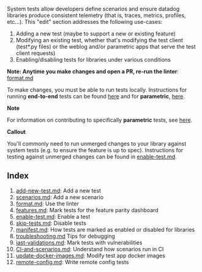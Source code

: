 System tests allow developers define scenarios and ensure datadog libraries produce consistent telemetry (that is, traces, metrics, profiles, etc...). This "edit" section addresses the following use-cases:

1. Adding a new test (maybe to support a new or existing feature)
2. Modifying an existing test, whether that's modifying the test client (test*.py files) or the weblog and/or parametric apps that serve the test client requests)
3. Enabling/disabling tests for libraries under various conditions

**Note: Anytime you make changes and open a PR, re-run the linter**: [format.md](docs/edit/format.md)

To make changes, you must be able to run tests locally. Instructions for running **end-to-end** tests can be found [here](https://github.com/DataDog/system-tests/blob/main/docs/execute/README.md#run-tests) and for **parametric**, [here](https://github.com/DataDog/system-tests/blob/main/docs/scenarios/parametric.md#running-the-tests).

**Note**

For information on contributing to specifically **parametric** tests, see [here](/docs/scenarios/parametric_contributing.md).

**Callout**

You'll commonly need to run unmerged changes to your library against system tests (e.g. to ensure the feature is up to spec). Instructions for testing against unmerged changes can be found in [enable-test.md](./enable-test.md).

## Index
1. [add-new-test.md](./add-new-test.md): Add a new test
2. [scenarios.md](./scenarios.md): Add a new scenario
3. [format.md](./format.md): Use the linter
4. [features.md](./features.md): Mark tests for the feature parity dashboard
5. [enable-test.md](./enable-test.md): Enable a test
6. [skip-tests.md](./skip-tests.md): Disable tests
7. [manifest.md](./manifest.md): How tests are marked as enabled or disabled for libraries
8. [troubleshooting.md](./troubleshooting.md) Tips for debugging
9. [iast-validations.md](./iast-validations.md): Mark tests with vulnerabilities
10. [CI-and-scenarios.md](./CI-and-scenarios.md): Understand how scenarios run in CI
11. [update-docker-images.md](./update-docker-images.md): Modify test app docker images
12. [remote-config.md](./remote-config.md): Write remote config tests
